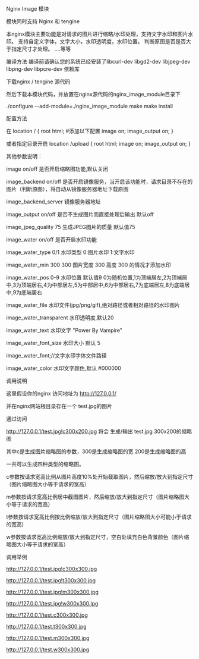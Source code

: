 Nginx Image 模块 

模块同时支持 Nginx 和 tengine

本nginx模块主要功能是对请求的图片进行缩略/水印处理，支持文字水印和图片水印。
支持自定义字体，文字大小，水印透明度，水印位置。
判断原图是否是否大于指定尺寸才处理。
....等等


编译方法 
编译前请确认您的系统已经安装了libcurl-dev  libgd2-dev  libjpeg-dev libpng-dev libpcre-dev 依赖库

下载nginx / tengine 源代码

然后下载本模块代码，并放置在nginx源代码的nginx_image_module目录下

./configure --add-module=./nginx_image_module
make
make install 


配置方法

在
location / {
   root html;
   #添加以下配置
   image on;
   image_output on;
}

或者指定目录开启 
location /upload {
   root html; 
   image on;
   image_output on;
}



其他参数说明：

image on/off 是否开启缩略图功能,默认关闭

image_backend on/off 是否开启镜像服务，当开启该功能时，请求目录不存在的图片（判断原图），将自动从镜像服务器地址下载原图

image_backend_server 镜像服务器地址

image_output on/off 是否不生成图片而直接处理后输出 默认off

image_jpeg_quality 75 生成JPEG图片的质量 默认值75

image_water on/off 是否开启水印功能

image_water_type 0/1 水印类型 0:图片水印 1:文字水印

image_water_min 300 300 图片宽度 300 高度 300 的情况才添加水印

image_water_pos 0-9 水印位置 默认值9 0为随机位置,1为顶端居左,2为顶端居中,3为顶端居右,4为中部居左,5为中部居中,6为中部居右,7为底端居左,8为底端居中,9为底端居右

image_water_file 水印文件(jpg/png/gif),绝对路径或者相对路径的水印图片

image_water_transparent 水印透明度,默认20

image_water_text 水印文字 "Power By Vampire"

image_water_font_size 水印大小 默认 5

image_water_font;//文字水印字体文件路径

image_water_color 水印文字颜色,默认 #000000


调用说明

这里假设你的nginx 访问地址为 http://127.0.0.1/

并在nginx网站根目录存在一个 test.jpg的图片

通过访问 

http://127.0.0.1/test.jpg!c300x200.jpg 将会 生成/输出 test.jpg 300x200的缩略图

其中c是生成图片缩略图的参数，300是生成缩略图的宽 200是生成缩略图的高

一共可以生成四种类型的缩略图。

c参数按请求宽高比例从图片高度10%处开始截取图片，然后缩放/放大到指定尺寸（图片缩略图大小等于请求的宽高）

m参数按请求宽高比例居中截图图片，然后缩放/放大到指定尺寸（图片缩略图大小等于请求的宽高）

t参数按请求宽高比例按比例缩放/放大到指定尺寸（图片缩略图大小可能小于请求的宽高)

w参数按请求宽高比例缩放/放大到指定尺寸，空白处填充白色背景颜色（图片缩略图大小等于请求的宽高）


 
调用举例

http://127.0.0.1/test.jpg!c300x300.jpg

http://127.0.0.1/test.jpg!t300x300.jpg

http://127.0.0.1/test.jpg!m300x300.jpg

http://127.0.0.1/test.jpg!w300x300.jpg

http://127.0.0.1/test.c300x300.jpg

http://127.0.0.1/test.t300x300.jpg

http://127.0.0.1/test.m300x300.jpg

http://127.0.0.1/test.w300x300.jpg





